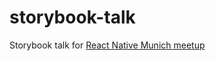 # storybook-talk
Storybook talk for [React Native Munich meetup](https://www.meetup.com/de-DE/react-native-munich/events/239693778/)
